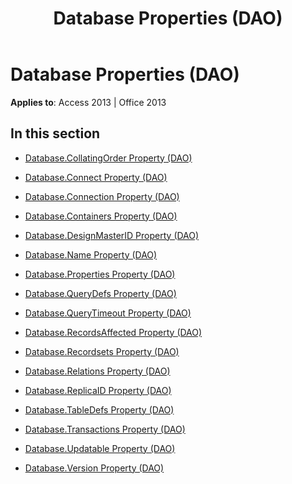 ﻿---
title: Database Properties (DAO)
TOCTitle: Properties
ms:assetid: eda1187b-7e05-4642-a3d3-a8769d5a8a7a
ms:mtpsurl: https://msdn.microsoft.com/en-us/library/Dn179959(v=office.15)
ms:contentKeyID: 52074929
ms.date: 09/18/2015
mtps_version: v=office.15
---

# Database Properties (DAO)


**Applies to**: Access 2013 | Office 2013

## In this section

  - [Database.CollatingOrder Property (DAO)](database-collatingorder-property-dao.md)

  - [Database.Connect Property (DAO)](database-connect-property-dao.md)

  - [Database.Connection Property (DAO)](database-connection-property-dao.md)

  - [Database.Containers Property (DAO)](database-containers-property-dao.md)

  - [Database.DesignMasterID Property (DAO)](database-designmasterid-property-dao.md)

  - [Database.Name Property (DAO)](database-name-property-dao.md)

  - [Database.Properties Property (DAO)](database-properties-property-dao.md)

  - [Database.QueryDefs Property (DAO)](database-querydefs-property-dao.md)

  - [Database.QueryTimeout Property (DAO)](database-querytimeout-property-dao.md)

  - [Database.RecordsAffected Property (DAO)](database-recordsaffected-property-dao.md)

  - [Database.Recordsets Property (DAO)](database-recordsets-property-dao.md)

  - [Database.Relations Property (DAO)](database-relations-property-dao.md)

  - [Database.ReplicaID Property (DAO)](database-replicaid-property-dao.md)

  - [Database.TableDefs Property (DAO)](database-tabledefs-property-dao.md)

  - [Database.Transactions Property (DAO)](database-transactions-property-dao.md)

  - [Database.Updatable Property (DAO)](database-updatable-property-dao.md)

  - [Database.Version Property (DAO)](database-version-property-dao.md)

